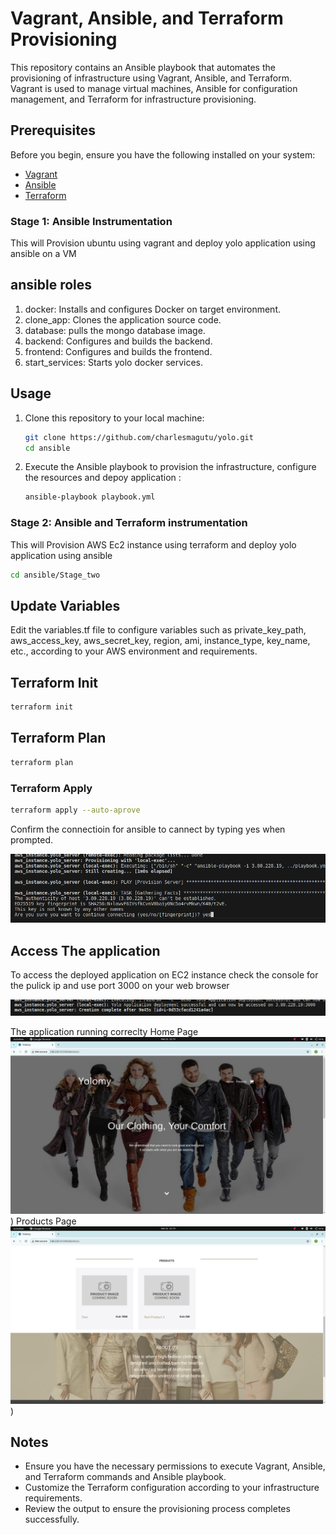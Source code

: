 # Vagrant, Ansible, and Terraform Provisioning

This repository contains an Ansible playbook that automates the provisioning of infrastructure using Vagrant, Ansible, and Terraform. Vagrant is used to manage virtual machines, Ansible for configuration management, and Terraform for infrastructure provisioning.

## Prerequisites

Before you begin, ensure you have the following installed on your system:

- [Vagrant](https://www.vagrantup.com/downloads.html)
- [Ansible](https://docs.ansible.com/ansible/latest/installation_guide/intro_installation.html)
- [Terraform](https://www.terraform.io/downloads.html)


### Stage 1: Ansible Instrumentation
This will Provision ubuntu using vagrant and deploy yolo application using ansible on a VM

## ansible roles

1. docker: Installs and configures Docker on target environment.
2. clone_app: Clones the application source code.
3. database: pulls the mongo database image.
4. backend: Configures and builds the backend.
5. frontend: Configures and builds the frontend.
6. start_services: Starts yolo docker services.

## Usage
1. Clone this repository to your local machine:

    ```bash
    git clone https://github.com/charlesmagutu/yolo.git
    cd ansible
    ```

2. Execute the Ansible playbook to provision the infrastructure, configure the resources and depoy application :

    ```bash
    ansible-playbook playbook.yml

    ```
### Stage 2: Ansible and Terraform  instrumentation
This will Provision AWS Ec2 instance using terraform and deploy yolo application using ansible

```bash
cd ansible/Stage_two
```
## Update Variables
Edit the variables.tf file to configure variables such as private_key_path, aws_access_key, aws_secret_key, region, ami, instance_type, key_name, etc., according to your AWS environment and requirements.


## Terraform Init
```bash
terraform init
```
## Terraform Plan
```bash
terraform plan
```

### Terraform Apply
```bash
terraform apply --auto-aprove
```
Confirm the connectioin for ansible to cannect by typing yes when prompted.

![Connection confirm](images/connection.png)

## Access The application

To access the deployed application on EC2 instance check the console for the pulick ip and use port 3000 on your web browser

![Access Url](images/image.png)

The application running correclty
Home Page
![home page](./images/home.png))
Products Page
![products page](./images/products.png))

## Notes

- Ensure you have the necessary permissions to execute Vagrant, Ansible, and Terraform commands and Ansible playbook.
- Customize the Terraform configuration according to your infrastructure requirements.
- Review the output to ensure the provisioning process completes successfully.

